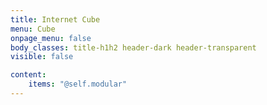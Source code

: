 ```yaml
---
title: Internet Cube
menu: Cube
onpage_menu: false
body_classes: title-h1h2 header-dark header-transparent
visible: false

content:
    items: "@self.modular"
---
```



